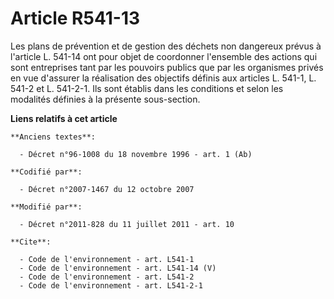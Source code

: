 # Article R541-13

Les plans de prévention et de gestion des déchets non dangereux prévus à l'article L. 541-14 ont pour objet de coordonner
l'ensemble des actions qui sont entreprises tant par les pouvoirs publics que par les organismes privés en vue d'assurer la
réalisation des objectifs définis aux articles L. 541-1, L. 541-2 et L. 541-2-1. Ils sont établis dans les conditions et
selon les modalités définies à la présente sous-section.

**Liens relatifs à cet article**

	**Anciens textes**:

	  - Décret n°96-1008 du 18 novembre 1996 - art. 1 (Ab)

	**Codifié par**:

	  - Décret n°2007-1467 du 12 octobre 2007

	**Modifié par**:

	  - Décret n°2011-828 du 11 juillet 2011 - art. 10

	**Cite**:

	  - Code de l'environnement - art. L541-1
	  - Code de l'environnement - art. L541-14 (V)
	  - Code de l'environnement - art. L541-2
	  - Code de l'environnement - art. L541-2-1
